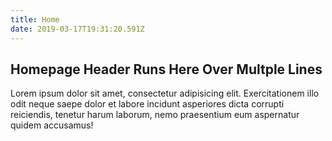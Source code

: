 ```yaml
---
title: Home
date: 2019-03-17T19:31:20.591Z
---
```

## Homepage Header Runs Here Over Multple Lines

Lorem ipsum dolor sit amet, consectetur adipisicing elit. Exercitationem illo odit neque saepe dolor et labore incidunt asperiores dicta corrupti reiciendis, tenetur harum laborum, nemo praesentium eum aspernatur quidem accusamus!